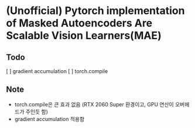 # (Unofficial) Pytorch implementation of Masked Autoencoders Are Scalable Vision Learners(MAE)

## Todo
[ ] gradient accumulation
[ ] torch.compile

## Note
- torch.compile은 큰 효과 없음 (RTX 2060 Super 환경이고, GPU 연산이 오버헤드가 주인듯 함)
- gradient accumulation 적용함